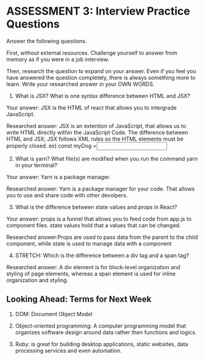 # ASSESSMENT 3: Interview Practice Questions

Answer the following questions.

First, without external resources. Challenge yourself to answer from memory as if you were in a job interview.

Then, research the question to expand on your answer. Even if you feel you have answered the question completely, there is always something more to learn. Write your researched answer in your OWN WORDS.

1. What is JSX? What is one syntax difference between HTML and JSX?

Your answer: JSX is the HTML of react that allows you to intergrade JavaScript.

Researched answer: JSX is an extention of JavaScript, that allows us to write HTML directly within the JavaScript Code.
The difference between HTML and JSX;  JSX follows XML rules so the HTML elements must be properly closed. ex) const myDog =<input type = "text" />

2. What is yarn? What file(s) are modified when you run the command yarn in your terminal?

Your answer: Yarn is a package manager.

Researched answer: Yarn is a package manager for your code. That allows you to use and share code with other devolpers.

3. What is the difference between state values and props in React?

Your answer: props is a funnel that allows you to feed code from app.js to component files. state values hold that a values that can be changed.

Researched answer:Props are used to pass data from the parent to the child component, while state is used to manage data with a component

4. STRETCH: Which is the difference between a div tag and a span tag?

Researched answer: A div element is for block-level organization and styling of page elements, whereas a span element is used for inline organization and styling.

## Looking Ahead: Terms for Next Week

1. DOM: Document Object Model

2. Object-oriented programming: A computer programming model that organizes software design around data rather then functions and logics.

3. Ruby: is great for building desktop applications, static websites, data processing services and even automation.
